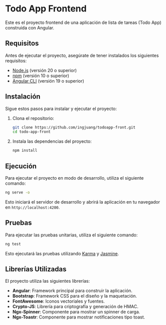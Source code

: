# Todo App Frontend

Este es el proyecto frontend de una aplicación de lista de tareas (Todo App) construida con Angular.

## Requisitos

Antes de ejecutar el proyecto, asegúrate de tener instalados los siguientes requisitos:

- [Node.js](https://nodejs.org/) (versión 20 o superior)
- [npm](https://www.npmjs.com/) (versión 10 o superior)
- [Angular CLI](https://angular.io/cli) (versión 19 o superior)

## Instalación

Sigue estos pasos para instalar y ejecutar el proyecto:

1. Clona el repositorio:
   ```bash
   git clone https://github.com/ingjuang/todoapp-front.git
   cd todo-app-front
   ```

2. Instala las dependencias del proyecto:
   ```bash
   npm install
   ```

## Ejecución

Para ejecutar el proyecto en modo de desarrollo, utiliza el siguiente comando:
```bash
ng serve -o
```

Esto iniciará el servidor de desarrollo y abrirá la aplicación en tu navegador en `http://localhost:4200`.

## Pruebas

Para ejecutar las pruebas unitarias, utiliza el siguiente comando:
```bash
ng test
```

Esto ejecutará las pruebas utilizando [Karma](https://karma-runner.github.io/) y [Jasmine](https://jasmine.github.io/).

## Librerías Utilizadas

El proyecto utiliza las siguientes librerías:

- **Angular**: Framework principal para construir la aplicación.
- **Bootstrap**: Framework CSS para el diseño y la maquetación.
- **FontAwesome**: Iconos vectoriales y fuentes.
- **Crypto-JS**: Librería para criptografía y generación de HMAC.
- **Ngx-Spinner**: Componente para mostrar un spinner de carga.
- **Ngx-Toastr**: Componente para mostrar notificaciones tipo toast.

